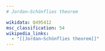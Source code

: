 ```yaml
---
# Jordan–Schönflies theorem

wikidata: Q495412
msc_classification: 54
wikipedia_links:
  - "[[Jordan–Schönflies theorem]]"
---
```

